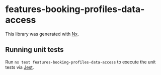 # features-booking-profiles-data-access

This library was generated with [Nx](https://nx.dev).

## Running unit tests

Run `nx test features-booking-profiles-data-access` to execute the unit tests via [Jest](https://jestjs.io).
